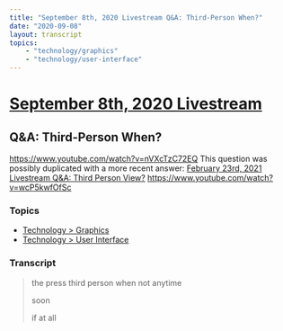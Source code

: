 ```yaml
---
title: "September 8th, 2020 Livestream Q&A: Third-Person When?"
date: "2020-09-08"
layout: transcript
topics:
    - "technology/graphics"
    - "technology/user-interface"
---
```

# [September 8th, 2020 Livestream](../2020-09-08.md)
## Q&A: Third-Person When?
https://www.youtube.com/watch?v=nVXcTzC72EQ
This question was possibly duplicated with a more recent answer: [February 23rd, 2021 Livestream Q&A: Third Person View?](./yt-wcP5kwfOfSc.md) https://www.youtube.com/watch?v=wcP5kwfOfSc


### Topics
* [Technology > Graphics](../topics/technology/graphics.md)
* [Technology > User Interface](../topics/technology/user-interface.md)

### Transcript

> the press third person when not anytime
>
> soon
>
> if at all
